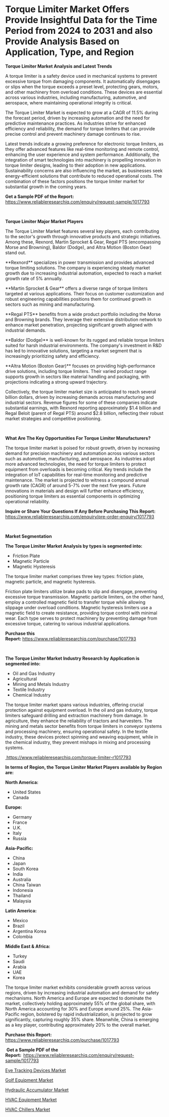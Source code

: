 <p><h1>Torque Limiter Market Offers Provide Insightful Data for the Time Period from 2024 to 2031 and also Provide Analysis Based on Application, Type, and Region</h1></p><p><strong>Torque Limiter Market Analysis and Latest Trends</strong></p>
<p><p>A torque limiter is a safety device used in mechanical systems to prevent excessive torque from damaging components. It automatically disengages or slips when the torque exceeds a preset level, protecting gears, motors, and other machinery from overload conditions. These devices are essential across various industries, including manufacturing, automotive, and aerospace, where maintaining operational integrity is critical.</p><p>The Torque Limiter Market is expected to grow at a CAGR of 11.5% during the forecast period, driven by increasing automation and the need for predictive maintenance practices. As industries strive for enhanced efficiency and reliability, the demand for torque limiters that can provide precise control and prevent machinery damage continues to rise. </p><p>Latest trends indicate a growing preference for electronic torque limiters, as they offer advanced features like real-time monitoring and remote control, enhancing the user experience and system performance. Additionally, the integration of smart technologies into machinery is propelling innovation in torque limiter designs, leading to their adoption in new applications. Sustainability concerns are also influencing the market, as businesses seek energy-efficient solutions that contribute to reduced operational costs. The combination of these factors positions the torque limiter market for substantial growth in the coming years.</p></p>
<p><strong>Get a Sample PDF of the Report:&nbsp;</strong> <a href="https://www.reliableresearchiq.com/enquiry/request-sample/1017793?utm_campaign=99&utm_medium=2&utm_source=Github&utm_content=ia&utm_term=26122024&utm_id=torque-limiter">https://www.reliableresearchiq.com/enquiry/request-sample/1017793</a></p>
<p>&nbsp;</p>
<p><strong>Torque Limiter Major Market Players</strong></p>
<p><p>The Torque Limiter Market features several key players, each contributing to the sector's growth through innovative products and strategic initiatives. Among these, Rexnord, Martin Sprocket & Gear, Regal PTS (encompassing Morse and Browning), Baldor (Dodge), and Altra Motion (Boston Gear) stand out.</p><p>**Rexnord** specializes in power transmission and provides advanced torque limiting solutions. The company is experiencing steady market growth due to increasing industrial automation, expected to reach a market growth rate of 5% annually. </p><p>**Martin Sprocket & Gear** offers a diverse range of torque limiters targeted at various applications. Their focus on customer customization and robust engineering capabilities positions them for continued growth in sectors such as mining and manufacturing. </p><p>**Regal PTS** benefits from a wide product portfolio including the Morse and Browning brands. They leverage their extensive distribution network to enhance market penetration, projecting significant growth aligned with industrial demands.</p><p>**Baldor (Dodge)** is well-known for its rugged and reliable torque limiters suited for harsh industrial environments. The company's investment in R&D has led to innovative solutions, targeting a market segment that is increasingly prioritizing safety and efficiency.</p><p>**Altra Motion (Boston Gear)** focuses on providing high-performance drive solutions, including torque limiters. Their varied product range supports growth in sectors like material handling and packaging, with projections indicating a strong upward trajectory.</p><p>Collectively, the torque limiter market size is anticipated to reach several billion dollars, driven by increasing demands across manufacturing and industrial sectors. Revenue figures for some of these companies indicate substantial earnings, with Rexnord reporting approximately $1.4 billion and Regal Beloit (parent of Regal PTS) around $2.8 billion, reflecting their robust market strategies and competitive positioning.</p></p>
<p>&nbsp;</p>
<p><strong>What Are The Key Opportunities For Torque Limiter Manufacturers?</strong></p>
<p><p>The torque limiter market is poised for robust growth, driven by increasing demand for precision machinery and automation across various sectors such as automotive, manufacturing, and aerospace. As industries adopt more advanced technologies, the need for torque limiters to protect equipment from overloads is becoming critical. Key trends include the integration of IoT capabilities for real-time monitoring and predictive maintenance. The market is projected to witness a compound annual growth rate (CAGR) of around 5-7% over the next five years. Future innovations in materials and design will further enhance efficiency, positioning torque limiters as essential components in optimizing operational reliability.</p></p>
<p><strong>Inquire or Share Your Questions If Any Before Purchasing This Report:</strong> <a href="https://www.reliableresearchiq.com/enquiry/pre-order-enquiry/1017793?utm_campaign=99&utm_medium=2&utm_source=Github&utm_content=ia&utm_term=26122024&utm_id=torque-limiter">https://www.reliableresearchiq.com/enquiry/pre-order-enquiry/1017793</a></p>
<p>&nbsp;</p>
<p><strong>Market Segmentation</strong></p>
<p><strong>The Torque Limiter Market Analysis by types is segmented into:</strong></p>
<p><ul><li>Friction Plate</li><li>Magnetic Particle</li><li>Magnetic Hysteresis</li></ul></p>
<p><p>The torque limiter market comprises three key types: friction plate, magnetic particle, and magnetic hysteresis. </p><p>Friction plate limiters utilize brake pads to slip and disengage, preventing excessive torque transmission. Magnetic particle limiters, on the other hand, employ a controlled magnetic field to transfer torque while allowing slippage under overload conditions. Magnetic hysteresis limiters use a magnetic field to create resistance, providing torque control with minimal wear. Each type serves to protect machinery by preventing damage from excessive torque, catering to various industrial applications.</p></p>
<p><strong>Purchase this Report:&nbsp;</strong><a href="https://www.reliableresearchiq.com/purchase/1017793?utm_campaign=99&utm_medium=2&utm_source=Github&utm_content=ia&utm_term=26122024&utm_id=torque-limiter">https://www.reliableresearchiq.com/purchase/1017793</a></p>
<p>&nbsp;</p>
<p><strong>The Torque Limiter Market Industry Research by Application is segmented into:</strong></p>
<p><ul><li>Oil and Gas Industry</li><li>Agricultural</li><li>Mining and Metals Industry</li><li>Textile Industry</li><li>Chemical Industry</li></ul></p>
<p><p>The torque limiter market spans various industries, offering crucial protection against equipment overload. In the oil and gas industry, torque limiters safeguard drilling and extraction machinery from damage. In agriculture, they enhance the reliability of tractors and harvesters. The mining and metals sector benefits from torque limiters in conveyor systems and processing machinery, ensuring operational safety. In the textile industry, these devices protect spinning and weaving equipment, while in the chemical industry, they prevent mishaps in mixing and processing systems.</p></p>
<p><a href="https://www.reliableresearchiq.com/torque-limiter-r1017793?utm_campaign=99&utm_medium=2&utm_source=Github&utm_content=ia&utm_term=26122024&utm_id=torque-limiter">&nbsp;https://www.reliableresearchiq.com/torque-limiter-r1017793</a></p>
<p><strong>In terms of Region, the Torque Limiter Market Players available by Region are:</strong></p>
<p>
    <p> <strong> North America: </strong>
        <ul>
            <li>United States</li>
            <li>Canada</li>
        </ul>
        </p> 
    <p> <strong> Europe: </strong>
        <ul>
            <li>Germany</li>
            <li>France</li>
            <li>U.K.</li>
            <li>Italy</li>
            <li>Russia</li>
        </ul>
        </p> 
    <p> <strong> Asia-Pacific: </strong>
        <ul>
            <li>China</li>
            <li>Japan</li>
            <li>South Korea</li>
            <li>India</li>
            <li>Australia</li>
            <li>China Taiwan</li>
            <li>Indonesia</li>
            <li>Thailand</li>
            <li>Malaysia</li>
        </ul>
        </p> 
    <p> <strong> Latin America: </strong>
        <ul>
            <li>Mexico</li>
            <li>Brazil</li>
            <li>Argentina Korea</li>
            <li>Colombia</li>
        </ul>
        </p> 
    <p> <strong> Middle East & Africa: </strong>
        <ul>
            <li>Turkey</li>
            <li>Saudi</li>
            <li>Arabia</li>
            <li>UAE</li>
            <li>Korea</li>
        </ul>
    </p>
    </p>
<p><p>The torque limiter market exhibits considerable growth across various regions, driven by increasing industrial automation and demand for safety mechanisms. North America and Europe are expected to dominate the market, collectively holding approximately 55% of the global share, with North America accounting for 30% and Europe around 25%. The Asia-Pacific region, bolstered by rapid industrialization, is projected to grow significantly, capturing roughly 35% share. Meanwhile, China is emerging as a key player, contributing approximately 20% to the overall market.</p></p>
<p><strong>Purchase this Report: </strong><a href="https://www.reliableresearchiq.com/purchase/1017793?utm_campaign=99&utm_medium=2&utm_source=Github&utm_content=ia&utm_term=26122024&utm_id=torque-limiter">https://www.reliableresearchiq.com/purchase/1017793</a></p>
<p>&nbsp;<strong>Get a Sample PDF of the Report:&nbsp;&nbsp;</strong><a href="https://www.reliableresearchiq.com/enquiry/request-sample/1017793?utm_campaign=99&utm_medium=2&utm_source=Github&utm_content=ia&utm_term=26122024&utm_id=torque-limiter">https://www.reliableresearchiq.com/enquiry/request-sample/1017793</a></p>
<p><strong></strong></p>
<p><p><a href="https://www.linkedin.com/pulse/exploring-127-growth-eye-tracking-devices-market-2031-key-qnykf?utm_campaign=99&utm_medium=2&utm_source=Github&utm_content=ia&utm_term=26122024&utm_id=torque-limiter">Eye Tracking Devices Market</a></p><p><a href="https://www.linkedin.com/pulse/driving-forces-behind-golf-equipment-market-expansion-expected-ajewf?utm_campaign=99&utm_medium=2&utm_source=Github&utm_content=ia&utm_term=26122024&utm_id=torque-limiter">Golf Equipment Market</a></p><p><a href="https://www.linkedin.com/pulse/hydraulic-accumulator-mosaic-piecing-together-global-market-g7ubf?utm_campaign=99&utm_medium=2&utm_source=Github&utm_content=ia&utm_term=26122024&utm_id=torque-limiter">Hydraulic Accumulator Market</a></p><p><a href="https://www.linkedin.com/pulse/report-impact-latest-trends-hvac-equipment-market-growth-rpacf?utm_campaign=99&utm_medium=2&utm_source=Github&utm_content=ia&utm_term=26122024&utm_id=torque-limiter">HVAC Equipment Market</a></p><p><a href="https://www.linkedin.com/pulse/global-hvac-chillers-market-trends-analysis-future-growth-phtzf?utm_campaign=99&utm_medium=2&utm_source=Github&utm_content=ia&utm_term=26122024&utm_id=torque-limiter">HVAC Chillers Market</a></p></p>